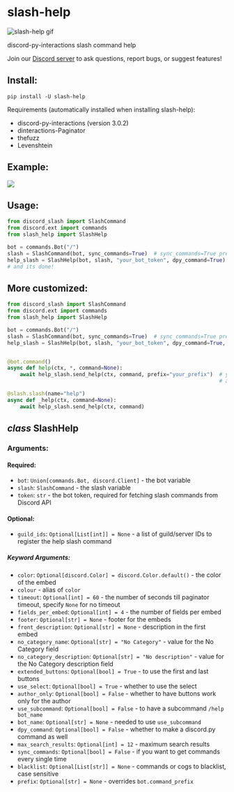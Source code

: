 # slash-help

<img src="https://cdn.discordapp.com/attachments/890021074337660959/892945393988554782/new-slash-help-gif.gif" alt="slash-help gif"></img>

discord-py-interactions slash command help

Join our [Discord server](https://discord.gg/Sk5qDBGPsQ) to ask questions, report bugs, or suggest features!

## Install:
```shell
pip install -U slash-help
```
Requirements (automatically installed when installing slash-help):
- discord-py-interactions (version 3.0.2)
- dinteractions-Paginator
- thefuzz
- Levenshtein

## Example:

<img src="https://cdn.discordapp.com/attachments/901252023444467733/901252684114440212/mXxyqtOngt.gif"></img>

## Usage:
```py
from discord_slash import SlashCommand
from discord.ext import commands
from slash_help import SlashHelp

bot = commands.Bot("/")
slash = SlashCommand(bot, sync_commands=True)  # sync_commands=True preferred
help_slash = SlashHelp(bot, slash, "your_bot_token", dpy_command=True)  # if you want a dpy command as well, and to show dpy commands in the help
# and its done!
```

## More customized:
```py
from discord_slash import SlashCommand
from discord.ext import commands
from slash_help import SlashHelp

bot = commands.Bot("/")
slash = SlashCommand(bot, sync_commands=True)  # sync_commands=True preferred
help_slash = SlashHelp(bot, slash, "your_bot_token", dpy_command=True, auto_create=False)


@bot.command()
async def help(ctx, *, command=None):
    await help_slash.send_help(ctx, command, prefix="your_prefix")  # you can override the prefix here
                                                                    # and also in SlashHelp()

@slash.slash(name="help")
async def _help(ctx, command=None):
    await help_slash.send_help(ctx, command)
```

## *class* SlashHelp
### Arguments:
#### Required:
- `bot`: `Union[commands.Bot, discord.Client]` - the bot variable
- `slash`: `SlashCommand` - the slash variable
- `token`: `str` - the bot token, required for fetching slash commands from Discord API

#### Optional:
- `guild_ids`: `Optional[List[int]] = None` - a list of guild/server IDs to register the help slash command

##### Keyword Arguments:
- `color`: `Optional[discord.Color] = discord.Color.default()` - the color of the embed
- `colour` - alias of `color`
- `timeout`: `Optional[int] = 60` - the number of seconds till paginator timeout, specify `None` for no timeout
- `fields_per_embed`: `Optional[int] = 4` - the number of fields per embed
- `footer`: `Optional[str] = None` - footer for the embeds
- `front_description`: `Optional[str] = None` - description in the first embed
- `no_category_name`: `Optional[str] = "No Category"` - value for the No Category field
- `no_category_description`: `Optional[str] = "No description"` - value for the No Category description field
- `extended_buttons`: `Optional[bool] = True` - to use the first and last buttons
- `use_select`: `Optional[bool] = True` - whether to use the select
- `author_only`: `Optional[bool] = False` - whether to have buttons work only for the author
- `use_subcommand`: `Optional[bool] = False` - to have a subcommand `/help bot_name`
- `bot_name`: `Optional[str] = None` - needed to use `use_subcommand`
- `dpy_command`: `Optional[bool] = False` - whether to make a discord.py command as well
- `max_search_results`: `Optional[int] = 12` - maximum search results
- `sync_commands`: `Optional[bool] = False` - if you want to get commands every single time
- `blacklist`: `Optional[List[str]] = None` - commands or cogs to blacklist, case sensitive
- `prefix`: `Optional[str] = None` - overrides `bot.command_prefix`
